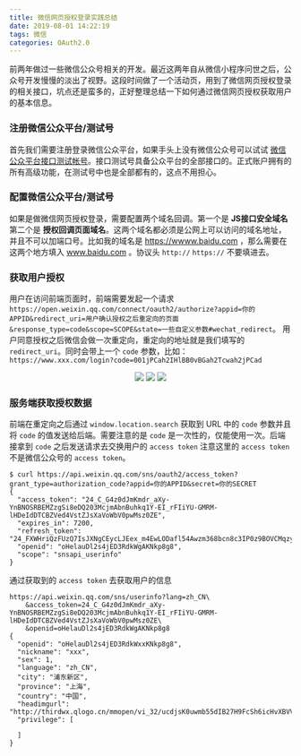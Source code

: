 ```yaml
---
title: 微信网页授权登录实践总结
date: 2019-08-01 14:22:19
tags: 微信
categories: OAuth2.0
---
```


前两年做过一些微信公众号相关的开发。最近这两年自从微信小程序问世之后，公众号开发慢慢的淡出了视野。这段时间做了一个活动页，用到了微信网页授权登录的相关接口，坑点还是蛮多的，正好整理总结一下如何通过微信网页授权获取用户的基本信息。

<!-- more -->

### 注册微信公众平台/测试号
首先我们需要注册登录微信公众平台，如果手头上没有微信公众号可以试试 [微信公众平台接口测试帐号](https://mp.weixin.qq.com/debug/cgi-bin/sandbox?t=sandbox/login)。接口测试号具备公众平台的全部接口的。正式账户拥有的所有高级功能，在测试号中也是全部都有的，这点不用担心。

### 配置微信公众平台/测试号
如果是做微信网页授权登录，需要配置两个域名回调。第一个是 **JS接口安全域名** 第二个是 **授权回调页面域名**。这两个域名都必须是公网上可以访问的域名地址，并且不可以加端口号。比如我的域名是 https://wwww.baidu.com ，那么需要在这两个地方填入 www.baidu.com 。协议头 `http://` `https://` 不要填进去。

### 获取用户授权
用户在访问前端页面时，前端需要发起一个请求 `https://open.weixin.qq.com/connect/oauth2/authorize?appid=你的APPID&redirect_uri=用户确认授权之后重定向的页面&response_type=code&scope=SCOPE&state=一些自定义参数#wechat_redirect`。
用户同意授权之后微信会做一次重定向，重定向的地址就是我们填写的 `redirect_uri`。同时会带上一个 `code` 参数，比如：`https://www.xxx.com/login?code=001jPCah2IHlBB0vBGah2Tcwah2jPCad`

<div style="text-align: center;">
  <img src='http://cdn.jiangyongkang.com/blog/16c70abf02869c61.jpg' />
	<img src='http://cdn.jiangyongkang.com/blog/16c70ac36633a6da.jpg' />
  <img src='http://cdn.jiangyongkang.com/blog/16c70ac185139c3e.jpg' />
</div>

### 服务端获取授权数据
前端在重定向之后通过 `window.location.search` 获取到 URL 中的 `code` 参数并且将 `code` 的值发送给后端。需要注意的是 `code` 是一次性的，仅能使用一次。后端接拿到 `code` 之后发送请求去交换用户的 `access token` 注意这里的 `access token` 不是微信公众号的 `access token`。
```Shell
$ curl https://api.weixin.qq.com/sns/oauth2/access_token?grant_type=authorization_code?appid=你的APPID&secret=你的SECRET
{
  "access_token": "24_C_G4z0dJmKmdr_aXy-YnBNOSRBEMZzgSi8eDQ203McjmAbnBuhkq1Y-EI_rFIiYU-GMRM-lHDeIdDTCBZVed4VstZJsXaVoWbV0pwMsz0ZE",
  "expires_in": 7200,
  "refresh_token": "24_FXWHriQzFUzQ7IsJXNgCEycLJEex_m4EwLODafl54Awzm368bcn8c3IP0z9BOVCMqzyr8BK3GdELm0IGmPleqieQc0eKzQQyhIG5UJ1rMvA",
  "openid": "oHelauDl2s4jED3RdkWgAKNkp8g8",
  "scope": "snsapi_userinfo"
}
```
通过获取到的 `access token` 去获取用户的信息
```Shell
https://api.weixin.qq.com/sns/userinfo?lang=zh_CN\
	&access_token=24_C_G4z0dJmKmdr_aXy-YnBNOSRBEMZzgSi8eDQ203McjmAbnBuhkq1Y-EI_rFIiYU-GMRM-lHDeIdDTCBZVed4VstZJsXaVoWbV0pwMsz0ZE\
	&openid=oHelauDl2s4jED3RdkWgAKNkp8g8
{
  "openid": "oHelauDl2s4jED3RdkWxxKNkp8g8",
  "nickname": "xxx",
  "sex": 1,
  "language": "zh_CN",
  "city": "浦东新区",
  "province": "上海",
  "country": "中国",
  "headimgurl": "http://thirdwx.qlogo.cn/mmopen/vi_32/ucdjsK0uwmb55dIB27H9FcSh6icHvXBVVH0jyvTALlFI2WXHtFic2MOb7jE5C70KibWZ9WicsGNqsmFTkFbaaKoI9Q/132",
  "privilege": [

  ]
}
```
